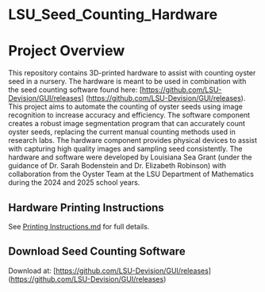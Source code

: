 # LSU_Seed_Counting_Hardware
# Project Overview
This repository contains 3D-printed hardware to assist with counting oyster seed in a nursery. The hardware is meant to be used in combination with the seed counting software found here: [https://github.com/LSU-Devision/GUI/releases] (https://github.com/LSU-Devision/GUI/releases). This project aims to automate the counting of oyster seeds using image recognition to increase accuracy and efficiency. The software component creates a robust image segmentation program that can accurately count oyster seeds, replacing the current manual counting methods used in research labs. The hardware component provides physical devices to assist with capturing high quality images and sampling seed consistently. The hardware and software were developed by Louisiana Sea Grant (under the guidance of Dr. Sarah Bodenstein and Dr. Elizabeth Robinson) with collaboration from the Oyster Team at the LSU Department of Mathematics during the 2024 and 2025 school years. 

## Hardware Printing Instructions
See [Printing Instructions.md](./Printing%20Instructions.md) for full details.

## Download Seed Counting Software
Download at: [https://github.com/LSU-Devision/GUI/releases] (https://github.com/LSU-Devision/GUI/releases)
